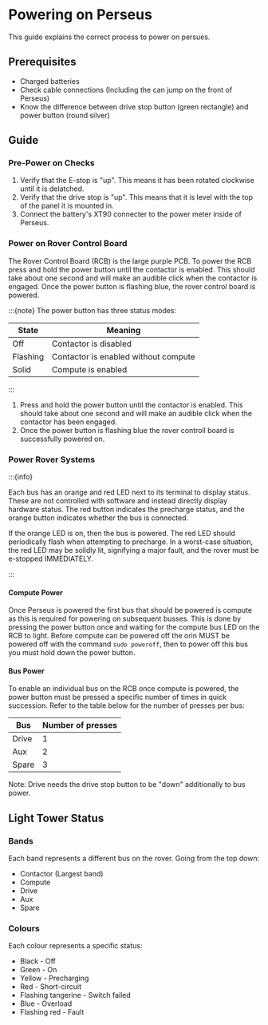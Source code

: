 # Powering on Perseus

This guide explains the correct process to power on persues.

## Prerequisites

-   Charged batteries
-   Check cable connections (Including the can jump on the front of Perseus)
-   Know the difference between drive stop button (green rectangle) and power button (round silver)

## Guide

### Pre-Power on Checks

1. Verify that the E-stop is "up". This means it has been rotated clockwise until it is delatched.
2. Verify that the drive stop is "up". This means that it is level with the top of the panel it is mounted in.
3. Connect the battery's XT90 connecter to the power meter inside of Perseus.

### Power on Rover Control Board

The Rover Control Board (RCB) is the large purple PCB. To power the RCB press and hold the power button until the contactor is enabled. This should take about one second and will make an audible click when the contactor is engaged. Once the power button is flashing blue, the rover control board is powered.

:::{note}
The power button has three status modes:

| State    | Meaning                              |
| -------- | ------------------------------------ |
| Off      | Contactor is disabled                |
| Flashing | Contactor is enabled without compute |
| Solid    | Compute is enabled                   |

:::

1. Press and hold the power button until the contactor is enabled. This should take about one second and will make an audible click when the contactor has been engaged.
2. Once the power button is flashing blue the rover controll board is successfully powered on.

### Power Rover Systems

:::{info}

Each bus has an orange and red LED next to its terminal to display status.
These are not controlled with software and instead directly display hardware status. The red button indicates the precharge status, and the orange button indicates whether the bus is connected.

If the orange LED is on, then the bus is powered. The red LED should periodically flash when attempting to precharge. In a worst-case situation, the red LED may be solidly lit, signifying a major fault, and the rover must be e-stopped IMMEDIATELY.

:::

#### Compute Power

Once Perseus is powered the first bus that should be powered is compute as this is required for powering on subsequent busses. This is done by pressing the power button once and waiting for the compute bus LED on the RCB to light. Before compute can be powered off the orin MUST be powered off with the command `sudo poweroff`, then to power off this bus you must hold down the power button.

#### Bus Power

To enable an individual bus on the RCB once compute is powered, the power button must be pressed a specific number of times in quick succession. Refer to the table below for the number of presses per bus:

| Bus   | Number of presses |
| ----- | ----------------- |
| Drive | 1                 |
| Aux   | 2                 |
| Spare | 3                 |

Note: Drive needs the drive stop button to be "down" additionally to bus power.

## Light Tower Status

### Bands

Each band represents a different bus on the rover. Going from the top down:

-   Contactor (Largest band)
-   Compute
-   Drive
-   Aux
-   Spare

### Colours

Each colour represents a specific status:

-   Black - Off
-   Green - On
-   Yellow - Precharging
-   Red - Short-circuit
-   Flashing tangerine - Switch failed
-   Blue - Overload
-   Flashing red - Fault
